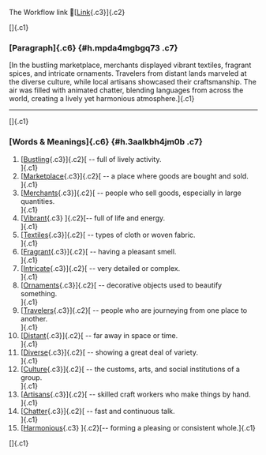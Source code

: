 The Workflow link
👏[[Link](https://www.google.com/url?q=http://www.google.com&sa=D&source=editors&ust=1761135595648450&usg=AOvVaw1IiKkpS1xNEq9V41desGV4){.c3}]{.c2}

[]{.c1}

### [Paragraph]{.c6} {#h.mpda4mgbgq73 .c7}

[In the bustling marketplace, merchants displayed vibrant textiles,
fragrant spices, and intricate ornaments. Travelers from distant lands
marveled at the diverse culture, while local artisans showcased their
craftsmanship. The air was filled with animated chatter, blending
languages from across the world, creating a lively yet harmonious
atmosphere.]{.c1}

------------------------------------------------------------------------

[]{.c1}

### [Words & Meanings]{.c6} {#h.3aalkbh4jm0b .c7}

1.  [[Bustling](https://www.google.com/url?q=http://www.google.com&sa=D&source=editors&ust=1761135595649860&usg=AOvVaw0-vJ6Tk8E85MccYx-xWlFq){.c3}]{.c2}[ --
    full of lively activity.\
    ]{.c1}
2.  [[Marketplace](https://www.google.com/url?q=http://www.google.com&sa=D&source=editors&ust=1761135595650187&usg=AOvVaw0Df-kI1zFat3fgZlzHPlpC){.c3}]{.c2}[ --
    a place where goods are bought and sold.\
    ]{.c1}
3.  [[Merchants](https://www.google.com/url?q=http://www.google.com&sa=D&source=editors&ust=1761135595650601&usg=AOvVaw0Fr6eAnxaxzD3Ar8kWdwFM){.c3}]{.c2}[ --
    people who sell goods, especially in large quantities.\
    ]{.c1}
4.  [[Vibrant](https://www.google.com/url?q=http://www.google.com&sa=D&source=editors&ust=1761135595650933&usg=AOvVaw2UfXr9zP549BWfVXrQpNo1){.c3}
    ]{.c2}[-- full of life and energy.\
    ]{.c1}
5.  [[Textiles](https://www.google.com/url?q=http://www.google.com&sa=D&source=editors&ust=1761135595651284&usg=AOvVaw0ykprfMaImPw_RWPcF2Xyw){.c3}]{.c2}[ --
    types of cloth or woven fabric.\
    ]{.c1}
6.  [[Fragrant](https://www.google.com/url?q=http://www.google.com&sa=D&source=editors&ust=1761135595651635&usg=AOvVaw0hDwy38H0Rtuwg3lD1Eykp){.c3}]{.c2}[ --
    having a pleasant smell.\
    ]{.c1}
7.  [[Intricate](https://www.google.com/url?q=http://www.google.com&sa=D&source=editors&ust=1761135595651988&usg=AOvVaw1SNAGRzYumFMAmjbYQiHCc){.c3}]{.c2}[ --
    very detailed or complex.\
    ]{.c1}
8.  [[Ornaments](https://www.google.com/url?q=http://www.google.com&sa=D&source=editors&ust=1761135595652306&usg=AOvVaw1-j3WmG9IlKLRQVwFc2Ji1){.c3}]{.c2}[ --
    decorative objects used to beautify something.\
    ]{.c1}
9.  [[Travelers](https://www.google.com/url?q=http://www.google.com&sa=D&source=editors&ust=1761135595652631&usg=AOvVaw1wmuf5XrS2ZO9EbvUU1BSd){.c3}]{.c2}[ --
    people who are journeying from one place to another.\
    ]{.c1}
10. [[Distant](https://www.google.com/url?q=http://www.google.com&sa=D&source=editors&ust=1761135595652918&usg=AOvVaw2HZtM3cfrrBXV1FVcoPfEM){.c3}]{.c2}[ --
    far away in space or time.\
    ]{.c1}
11. [[Diverse](https://www.google.com/url?q=http://www.google.com&sa=D&source=editors&ust=1761135595653252&usg=AOvVaw2WzxTZOvUQreeTPwOpsMLP){.c3}]{.c2}[ --
    showing a great deal of variety.\
    ]{.c1}
12. [[Culture](https://www.google.com/url?q=http://www.google.com&sa=D&source=editors&ust=1761135595653575&usg=AOvVaw0J2Xm5UgIfMGV_O99eaKpA){.c3}]{.c2}[ --
    the customs, arts, and social institutions of a group.\
    ]{.c1}
13. [[Artisans](https://www.google.com/url?q=http://www.google.com&sa=D&source=editors&ust=1761135595653875&usg=AOvVaw1wpzHLVJRs-Dc_w01mW5Gb){.c3}]{.c2}[ --
    skilled craft workers who make things by hand.\
    ]{.c1}
14. [[Chatter](https://www.google.com/url?q=http://www.google.com&sa=D&source=editors&ust=1761135595654261&usg=AOvVaw1vlafV_lewHOcvMd3aVENt){.c3}]{.c2}[ --
    fast and continuous talk.\
    ]{.c1}
15. [[Harmonious](https://www.google.com/url?q=http://www.google.com&sa=D&source=editors&ust=1761135595654551&usg=AOvVaw2Fr1d4ZpUGbb21--u8BjGC){.c3}
    ]{.c2}[-- forming a pleasing or consistent whole.]{.c1}

[]{.c1}
